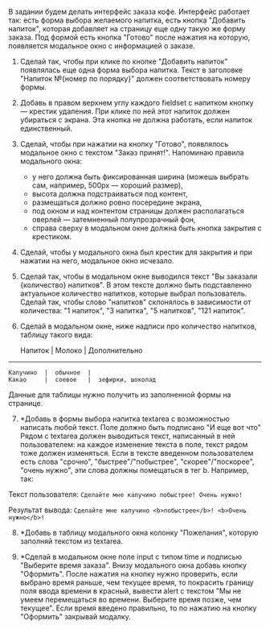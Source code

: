 В задании будем делать интерфейс заказа кофе.
Интерфейс работает так: есть форма выбора желаемого напитка, есть кнопка "Добавить напиток", которая добавляет на
страницу еще одну такую же форму заказа. Под формой есть кнопка "Готово" после нажатия на которую, появляется модальное
окно с информацией о заказе.

1. Сделай так, чтобы при клике по кнопке "Добавить напиток" появлялась еще одна форма выбора напитка. Текст в заголовке
"Напиток №{номер по порядку}" должен соответствовать номеру формы.

2. Добавь в правом верхнем углу каждого fieldset с напитком кнопку — крестик удаления. При клике по ней этот напиток
должен убираться с экрана. Эта кнопка не должна работать, если напиток единственный.

3. Сделай, чтобы при нажатии на кнопку "Готово", появлялось модальное окно с текстом "Заказ принят!". Напоминаю правила
модального окна:
    - у него должна быть фиксированная ширина (можешь выбрать сам, например, 500px — хороший размер),
    - высота должна подстраиваться под контент,
    - размещаться должно ровно посередине экрана,
    - под окном и над контентом страницы должен располагаться оверлей — затемненный полупрозрачный фон,
    - справа сверху в модальном окне должна быть кнопка закрытия с крестиком.

4. Сделай, чтобы у модального окна был крестик для закрытия и при нажатии на него, модальное окно исчезало.

5. Сделай так, чтобы в модальном окне выводился текст "Вы заказали {количество} напитков". В этом тексте должно быть
подставленно актуальное количество напитков, которые выбрал пользователь. Сделай так, чтобы слово "напитков" склонялось
в зависимости от количества: "1 напиток", "3 напитка", "5 напитков", "121 напиток".

6. Сделай в модальном окне, ниже надписи про количество напитков, таблицу такого вида:

    Напиток   |  Молоко   |  Дополнительно
  ---------------------------------------------
    Капучино  |  обычное  |
    Какао     |  соевое   |  зефирки, шоколад

Данные для таблицы нужно получить из заполненной формы на странице.


7. *Добавь в формы выбора напитка textarea с возможностью написать любой текст. Поле должно быть подписано "И еще вот что"
Рядом с textarea должен выводиться текст, написанный в ней пользователем: на каждое изменение текста в поле, текст рядом
тоже должен изменяться. Если в тексте введенном пользователем есть слова "срочно", "быстрее"/"побыстрее",
"скорее"/"поскорее", "очень нужно", эти слова должны помещаться в тег b. Например, так:

Текст пользователя:
`Сделайте мне капучино побыстрее! Очень нужно!`

Результат вывода:
`Сделайте мне капучино <b>побыстрее</b>! <b>Очень нужно</b>!`

8. *Добавь в таблицу модального окна колонку "Пожелания", которую заполняй текстом из textarea.

9. *Сделай в модальном окне поле input с типом time и подписью "Выберите время заказа". Внизу модального окна добавь
кнопку "Оформить". После нажатия на кнопку нужно проверить, если выбрано время раньше, чем текущее время,
то покрасить границу поля ввода времени в красный, вывести alert с текстом "Мы не умеем перемещаться во времени.
Выберите время позже, чем текущее". Если время введено правильно, то по нажатию на кнопку "Оформить" закрывай модалку.
